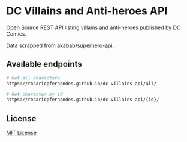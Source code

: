 # DC Villains and Anti-heroes API

Open Source REST API listing villains and anti-heroes published by DC Comics.

Data scrapped from [akabab/superhero-api](https://github.com/akabab/superhero-api).

## Available endpoints

```bash
# Get all characters
https://rosariopfernandes.github.io/dc-villains-api/all/

# Get character by id
https://rosariopfernandes.github.io/dc-villains-api/{id}/
```

## License

[MIT License](LICENSE)
